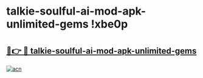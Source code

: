 # talkie-soulful-ai-mod-apk-unlimited-gems !xbe0p

# <h2><a href="https://vxfmk9.esa.edu.pl?title=talkie-soulful-ai-mod-apk-unlimited-gems&ref=xbe0p">🔗👉 🔴 talkie-soulful-ai-mod-apk-unlimited-gems</a></h2>

[![acn](https://github.com/user-attachments/assets/0f9c940e-d8b0-45ae-aac7-cd30a18b3e1c)](https://vxfmk9.esa.edu.pl?title=talkie-soulful-ai-mod-apk-unlimited-gems&ref=xbe0p)

